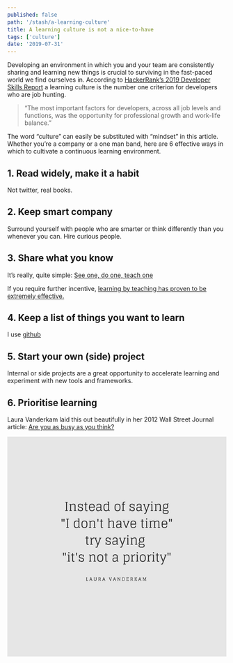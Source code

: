 ```yaml
---
published: false
path: '/stash/a-learning-culture'
title: A learning culture is not a nice-to-have
tags: ['culture']
date: '2019-07-31'
---
```


Developing an environment in which you and your team are consistently sharing and learning new things is crucial to surviving in the fast-paced world we find ourselves in. According to [HackerRank’s 2019 Developer Skills Report](http://hr.gs/frmlyn) a learning culture is the number one criterion for developers who are job hunting.

> “The most important factors for developers, across all job levels and functions, was the opportunity for professional growth and work-life balance.”

The word “culture” can easily be substituted with “mindset” in this article. Whether you’re a company or a one man band, here are 6 effective ways in which to cultivate a continuous learning environment.

## 1. Read widely, make it a habit

Not twitter, real books.

## 2. Keep smart company

Surround yourself with people who are smarter or think differently than you whenever you can. Hire curious people.

## 3. Share what you know

It’s really, quite simple: [See one, do one, teach one](https://pjrvs.com/doone/)

If you require further incentive, [learning by teaching has proven to be extremely effective.](https://digest.bps.org.uk/2018/05/04/learning-by-teaching-others-is-extremely-effective-a-new-study-tested-a-key-reason-why/)

## 4. Keep a list of things you want to learn

I use [github](https://github.com/tinavanschelt/lifelong-learning/)

## 5. Start your own (side) project

Internal or side projects are a great opportunity to accelerate learning and experiment with new tools and frameworks.

## 6. Prioritise learning

Laura Vanderkam laid this out beautifully in her 2012 Wall Street Journal article: [Are you as busy as you think?](https://lauravanderkam.com/2012/06/busy-think-2/)

![Laura Vanderkam Quote](./priority-laura-vanderkam.jpg)
